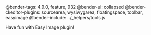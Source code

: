 @bender-tags: 4.9.0, feature, 932
@bender-ui: collapsed
@bender-ckeditor-plugins: sourcearea, wysiwygarea, floatingspace, toolbar, easyimage
@bender-include: ../_helpers/tools.js

Have fun with Easy Image plugin!
